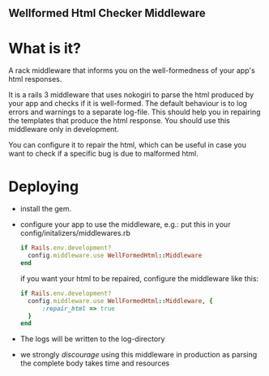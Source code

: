 Wellformed Html Checker Middleware
----------------------------------

What is it?
===========

A rack middleware that informs you on the well-formedness of your app's html
responses.

It is a rails 3 middleware that uses nokogiri to parse the html produced by
your app and checks if it is well-formed.
The default behaviour is to log errors and warnings to a separate log-file.
This should help you in repairing the templates that produce the html response.
You should use this middleware only in development.

You can configure it to repair the html, which can be useful in case you want to
check if a specific bug is due to malformed html.

Deploying
=========

 * install the gem.

 * configure your app to use the middleware, e.g.:
    put this in your config/initalizers/middlewares.rb

    ```ruby
    if Rails.env.development?
      config.middleware.use WellFormedHtml::Middleware
    end
    ```

    if you want your html to be repaired, configure the middleware like this:
    ```ruby
    if Rails.env.development?
      config.middleware.use WellFormedHtml::Middleware, {
          :repair_html => true
      }
    end
    ```

 * The logs will be written to the log-directory

 * we strongly *discourage* using this middleware in production as parsing
   the complete body takes time and resources

